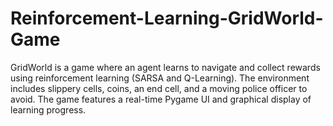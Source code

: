 # Reinforcement-Learning-GridWorld-Game
GridWorld is a game where an agent learns to navigate and collect rewards using reinforcement learning (SARSA and Q-Learning). The environment includes slippery cells, coins, an end cell, and a moving police officer to avoid. The game features a real-time Pygame UI and graphical display of learning progress.
